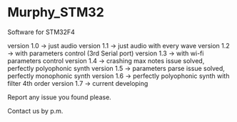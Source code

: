 Murphy_STM32
============

Software for STM32F4


version 1.0 -> just audio
version 1.1 -> just audio with every wave
version 1.2 -> with parameters control (3rd Serial port)
version 1.3 -> with wi-fi parameters control
version 1.4 -> crashing max notes issue solved, perfectly polyophonic synth
version 1.5 -> parameters parse issue solved, perfectly monophonic synth
version 1.6 -> perfectly  polyophonic synth with filter 4th order
version 1.7 -> current developing


Report any issue you found please.

Contact us by p.m.